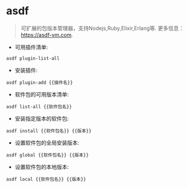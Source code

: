 # asdf

> 可扩展的包版本管理器，支持Nodejs,Ruby,Elixir,Erlang等.
> 更多信息：<https://asdf-vm.com>.

- 可用插件清单:

`asdf plugin-list-all`

- 安装插件:

`asdf plugin-add {{插件名}}`

- 软件包的可用版本清单:

`asdf list-all {{软件包名}}`

- 安装指定版本的软件包:

`asdf install {{软件包名}} {{版本}}`

- 设置软件包的全局安装版本:

`asdf global {{软件包名}} {{版本}}`

- 设置软件包的本地版本:

`asdf local {{软件包名}} {{版本}}`
